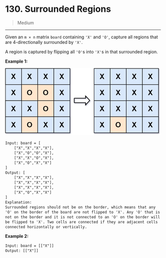 # 130. Surrounded Regions

> Medium

------

Given an `m × n` matrix `board` containing `'X'` and `'O'`, capture all regions that are 4-directionally surrounded by `'X'`.

A region is captured by flipping all `'O'`s into `'X'`s in that surrounded region.

**Example 1:**

![grid](images/grid.jpg)

```
Input: board = [
    ["X","X","X","X"],
    ["X","O","O","X"],
    ["X","X","O","X"],
    ["X","O","X","X"]
]
Output: [
    ["X","X","X","X"],
    ["X","X","X","X"],
    ["X","X","X","X"],
    ["X","O","X","X"]
]
Explanation:
Surrounded regions should not be on the border, which means that any 'O' on the border of the board are not flipped to 'X'. Any 'O' that is not on the border and it is not connected to an 'O' on the border will be flipped to 'X'. Two cells are connected if they are adjacent cells connected horizontally or vertically.
```

**Example 2:**

```
Input: board = [["X"]]
Output: [["X"]]
```